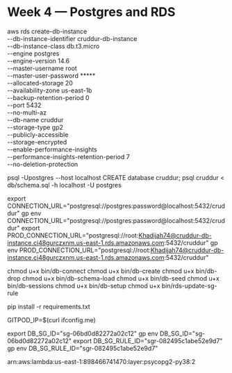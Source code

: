 # Week 4 — Postgres and RDS

aws rds create-db-instance \
  --db-instance-identifier cruddur-db-instance \
  --db-instance-class db.t3.micro \
  --engine postgres \
  --engine-version  14.6 \
  --master-username root \
  --master-user-password ***** \
  --allocated-storage 20 \
  --availability-zone us-east-1b \
  --backup-retention-period 0 \
  --port 5432 \
  --no-multi-az \
  --db-name cruddur \
  --storage-type gp2 \
  --publicly-accessible \
  --storage-encrypted \
  --enable-performance-insights \
  --performance-insights-retention-period 7 \
  --no-deletion-protection

  psql -Upostgres --host localhost
  CREATE database cruddur;
  psql cruddur < db/schema.sql -h localhost -U postgres

  export CONNECTION_URL="postgresql://postgres:password@localhost:5432/cruddur"
  gp env  CONNECTION_URL="postgresql://postgres:password@localhost:5432/cruddur"
  export PROD_CONNECTION_URL="postgresql://root:Khadijah74@cruddur-db-instance.ci48gurczxnm.us-east-1.rds.amazonaws.com:5432/cruddur"
  gp env  PROD_CONNECTION_URL="postgresql://root:Khadijah74@cruddur-db-instance.ci48gurczxnm.us-east-1.rds.amazonaws.com:5432/cruddur"

  chmod u+x bin/db-connect
  chmod u+x bin/db-create
  chmod u+x bin/db-drop
  chmod u+x bin/db-schema-load
  chmod u+x bin/db-seed
  chmod u+x bin/db-sessions
  chmod u+x bin/db-setup
  chmod u+x bin/rds-update-sg-rule

  pip install -r requirements.txt

  GITPOD_IP=$(curl ifconfig.me)

export DB_SG_ID="sg-06bd0d82272a02c12"
gp env DB_SG_ID="sg-06bd0d82272a02c12"
export DB_SG_RULE_ID="sgr-082495c1abe52e9d7"
gp env DB_SG_RULE_ID="sgr-082495c1abe52e9d7"


arn:aws:lambda:us-east-1:898466741470:layer:psycopg2-py38:2